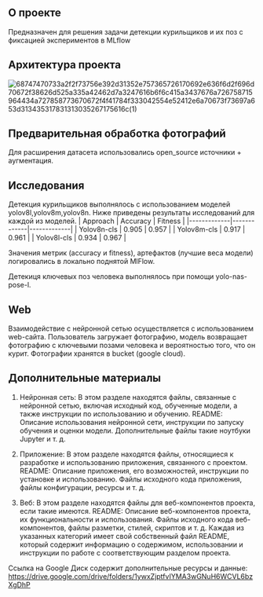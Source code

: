 ## О проекте
Предназначен для решения задачи детекции курильщиков и их поз с фиксацией экспериментов в MLflow

## Архитектура проекта

![68747470733a2f2f73756e392d31352e757365726170692e636f6d2f696d70672f38626d525a335a42462d7a3247616b6f6c415a3437676a726758715964434a727858773670672f4f41784f333042554e52412e6a70673f73697a653d313435317831313035267175616c(1)](https://github.com/user-attachments/assets/4e0a3a86-e346-428c-8b21-acd2c0ea0fbb)

## Предварительная обработка фотографий

Для расширения датасета использовались open_source источники + аугментация.

## Исследования

Детекция курильщиков выполнялось с использованием моделей yolov8l,yolov8m,yolov8n. Ниже приведены результаты исследований для каждой из моделей.
| Approach    | Accuracy    | Fitness     |
|-------------|-------------|-------------|
| Yolov8n-cls | 0.905       | 0.957       |
| Yolov8m-cls | 0.917       | 0.961       |
| Yolov8l-cls | 0.934       | 0.967       |

Значения метрик (accuracy и fitness), артефактов (лучшие веса модели) логировались в локально поднятой MlFlow.

Детекиця ключевых поз человека выполнялось при помощи yolo-nas-pose-l.

## Web

Взаимодействие с нейронной сетью осуществляется с использованием web-сайта. Пользователь загружает фотографию, модель возвращает фотографию с ключевыми позами человека и вероятностью того, что он курит. Фотографии хранятся в bucket (google cloud). 

## Дополнительные материалы

1. Нейронная сеть:
В этом разделе находятся файлы, связанные с нейронной сетью, включая исходный код, обученные модели, а также инструкции по использованию и обучению. README: Описание использования нейронной сети, инструкции по запуску обучения и оценки модели. Дополнительные файлы такие ноутбуки Jupyter и т. д.

2. Приложение:
В этом разделе находятся файлы, относящиеся к разработке и использованию приложения, связанного с проектом. README: Описание приложения, его возможностей, инструкции по установке и использованию. Файлы исходного кода приложения, файлы конфигурации, ресурсы и т. д.

3. Веб:
В этом разделе находятся файлы для веб-компонентов проекта, если такие имеются. README: Описание веб-компонентов проекта, их функциональности и использования. Файлы исходного кода веб-компонентов, файлы разметки, стилей, скриптов и т. д. Каждая из указанных категорий имеет свой собственный файл README, который содержит информацию о содержимом, использовании и инструкции по работе с соответствующим разделом проекта.

Ссылка на Google Диск содержит дополнительные ресурсы и данные: https://drive.google.com/drive/folders/1ywxZjptfvIYMA3wGNuH6WCVL6bzXgDhP
